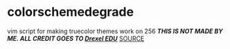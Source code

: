 # colorschemedegrade
vim script for making truecolor themes work on 256
***THIS IS NOT MADE BY ME. ALL CREDIT GOES TO [Drexel EDU](https://www.cs.drexel.edu/)***
[SOURCE](https://web.archive.org/web/20230301000000*/https://www.cs.drexel.edu/~mjw452/colorschemedegrade.tar.gz)
